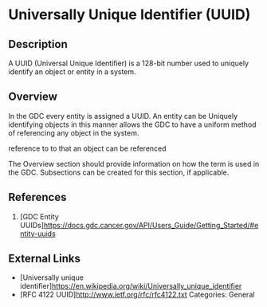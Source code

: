 # Universally Unique Identifier (UUID) #
## Description ##
A UUID (Universal Unique Identifier) is a 128-bit number used to uniquely identify an object or entity in a system.

## Overview ##
In the GDC every entity is assigned a UUID.  An entity can be Uniquely identifying objects in this manner allows the GDC to have a uniform method of referencing any object in the system.      

 reference to  to that an object can be referenced  

The Overview section should provide information on how the term is used in the GDC. Subsections can be created for this section, if applicable.
## References ##
1. [GDC Entity UUIDs]https://docs.gdc.cancer.gov/API/Users_Guide/Getting_Started/#entity-uuids

## External Links ##
* [Universally unique identifier]https://en.wikipedia.org/wiki/Universally_unique_identifier
* [RFC 4122 UUID]http://www.ietf.org/rfc/rfc4122.txt
Categories: General
